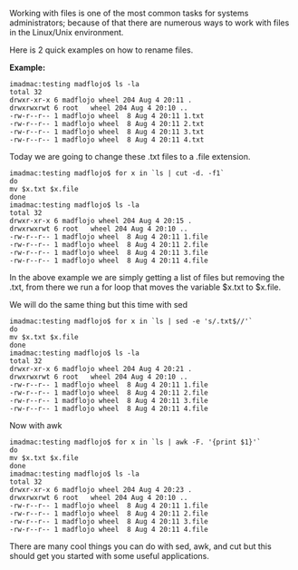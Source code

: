 
Working with files is one of the most common tasks for systems administrators; because of that there are numerous ways to work with files in the Linux/Unix environment.

Here is 2 quick examples on how to rename files.

**Example:**

    imadmac:testing madflojo$ ls -la  
    total 32  
    drwxr-xr-x 6 madflojo wheel 204 Aug 4 20:11 .  
    drwxrwxrwt 6 root   wheel 204 Aug 4 20:10 ..  
    -rw-r--r-- 1 madflojo wheel  8 Aug 4 20:11 1.txt  
    -rw-r--r-- 1 madflojo wheel  8 Aug 4 20:11 2.txt  
    -rw-r--r-- 1 madflojo wheel  8 Aug 4 20:11 3.txt  
    -rw-r--r-- 1 madflojo wheel  8 Aug 4 20:11 4.txt

Today we are going to change these .txt files to a .file extension.

    imadmac:testing madflojo$ for x in `ls | cut -d. -f1`  
    do  
    mv $x.txt $x.file  
    done  
    imadmac:testing madflojo$ ls -la  
    total 32  
    drwxr-xr-x 6 madflojo wheel 204 Aug 4 20:15 .  
    drwxrwxrwt 6 root   wheel 204 Aug 4 20:10 ..  
    -rw-r--r-- 1 madflojo wheel  8 Aug 4 20:11 1.file  
    -rw-r--r-- 1 madflojo wheel  8 Aug 4 20:11 2.file  
    -rw-r--r-- 1 madflojo wheel  8 Aug 4 20:11 3.file  
    -rw-r--r-- 1 madflojo wheel  8 Aug 4 20:11 4.file

In the above example we are simply getting a list of files but removing the .txt, from there we run a for loop that moves the variable $x.txt to $x.file.

We will do the same thing but this time with sed  

    imadmac:testing madflojo$ for x in `ls | sed -e 's/.txt$//'`  
    do  
    mv $x.txt $x.file  
    done  
    imadmac:testing madflojo$ ls -la  
    total 32  
    drwxr-xr-x 6 madflojo wheel 204 Aug 4 20:21 .  
    drwxrwxrwt 6 root   wheel 204 Aug 4 20:10 ..  
    -rw-r--r-- 1 madflojo wheel  8 Aug 4 20:11 1.file  
    -rw-r--r-- 1 madflojo wheel  8 Aug 4 20:11 2.file  
    -rw-r--r-- 1 madflojo wheel  8 Aug 4 20:11 3.file  
    -rw-r--r-- 1 madflojo wheel  8 Aug 4 20:11 4.file
  
Now with awk  

    imadmac:testing madflojo$ for x in `ls | awk -F. '{print $1}'`  
    do  
    mv $x.txt $x.file  
    done  
    imadmac:testing madflojo$ ls -la  
    total 32  
    drwxr-xr-x 6 madflojo wheel 204 Aug 4 20:23 .  
    drwxrwxrwt 6 root   wheel 204 Aug 4 20:10 ..  
    -rw-r--r-- 1 madflojo wheel  8 Aug 4 20:11 1.file  
    -rw-r--r-- 1 madflojo wheel  8 Aug 4 20:11 2.file  
    -rw-r--r-- 1 madflojo wheel  8 Aug 4 20:11 3.file  
    -rw-r--r-- 1 madflojo wheel  8 Aug 4 20:11 4.file  

There are many cool things you can do with sed, awk, and cut but this should get you started with some useful applications.
